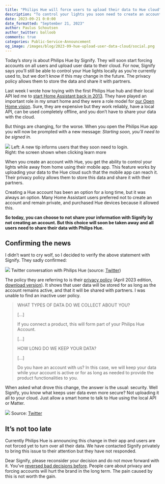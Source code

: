 ```yaml
---
title: "Philips Hue will force users to upload their data to Hue cloud"
description: "To control your lights you soon need to create an account and share your data with the Hue cloud."
date: 2023-09-21 0:0:00
date_formatted: "September 21, 2023"
author: Paulus Schoutsen
author_twitter: balloob
comments: true
categories: Public-Service-Announcement
og_image: /images/blog/2023-09-hue-upload-user-data-cloud/social.png
---
```


Today’s story is about Philips Hue by Signify. They will soon start forcing accounts on all users and upload user data to their cloud. For now, Signify says you’ll still be able to control your Hue lights locally as you’re currently used to, but we don’t know if this may change in the future. The privacy policy allows them to store the data and share it with partners.

Last week I wrote how toying with the first Philips Hue hub and their local API led me to [start Home Assistant back in 2013](/blog/2023/09/17/10-years-home-assistant/). They have played an important role in my smart home and they were a role model for [our Open Home vision](/blog/2021/12/23/the-open-home/). Sure, they are expensive but they work reliably, have a local API, can be used completely offline, and you don’t have to share your data with the cloud.

But things are changing, for the worse. When you open the Philips Hue app you will now be prompted with a new message: _Starting soon, you’ll need to be signed in._

<p class='img'>
<img src='/images/blog/2023-09-hue-upload-user-data-cloud/hue-screenshot-account.png'>
Left: A new tip informs users that they soon need to login.<br>
Right: the screen shown when clicking learn more
</p>

When you create an account with Hue, you get the ability to control your lights while away from home using their mobile app. This feature works by uploading your data to the Hue cloud such that the mobile app can reach it. Their privacy policy allows them to store this data and share it with their partners.

Creating a Hue account has been an option for a long time, but it was always an option. Many Home Assistant users preferred not to create an account and remain private, and purchased Hue devices because it allowed this.

**So today, you can choose to not share your information with Signify by not creating an account. But this choice will soon be taken away and all users need to share their data with Philips Hue.**

## Confirming the news

I didn’t want to cry wolf, so I decided to verify the above statement with Signify. They sadly confirmed:

<p class='img'>
<img src='/images/blog/2023-09-hue-upload-user-data-cloud/tweet-confirm-account.png'>
Twitter conversation with Philips Hue (source: <a href='https://twitter.com/home_assistant/status/1704662981219348702'>Twitter</a>)
</p>

The policy they are referring to is their [privacy policy](https://www.philips-hue.com/en-us/support/legal/privacy-policy) (April 2023 edition, [download version](https://www.philips-hue.com/en-us/support/legal/privacy-policy?origin=13_care-engagement-response_twitter_11374728903&linkId=236485638#versionhistory)). It shows that user data will be stored for as long as the account remains active, and that it will be shared with partners. I was unable to find an inactive user policy.

> WHAT TYPES OF DATA DO WE COLLECT ABOUT YOU?
>
> [...]
>
> If you connect a product, this will form part of your Philips Hue Account.
>
> [...]
>
> HOW LONG DO WE KEEP YOUR DATA?
>
> [...]
>
> Do you have an account with us? In this case, we will keep your data while your account is active or for as long as needed to provide the product functionalities to you.

When asked what drove this change, the answer is the usual: security. Well Signify, you know what keeps user data even more secure? Not uploading it all to your cloud. Just allow a smart home to talk to Hue using the local API or Matter.

<p class='img'>
<img src='/images/blog/2023-09-hue-upload-user-data-cloud/hue-tweet-lie-security.png'>
Source: <a href='https://twitter.com/tweethue/status/1704590580355854398'>Twitter</a>
</p>

## It’s not too late

Currently Philips Hue is announcing this change in their app and users are not forced yet to turn over all their data. We have contacted Signify privately to bring this issue to their attention but they have not responded.

Dear Signify, please reconsider your decision and do not move forward with it. You’ve [reversed bad decisions before](/blog/2015/12/12/philips-hue-blocks-3rd-party-bulbs/). People care about privacy and forcing accounts will hurt the brand in the long term. The pain caused by this is not worth the gain.
